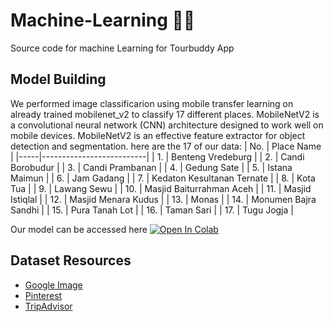 # Machine-Learning 👨‍💻
Source code for machine Learning for Tourbuddy App

Model Building
--
We performed image classificarion using mobile transfer learning on already trained mobilenet_v2 to classify 17 different places. MobileNetV2 is a convolutional neural network (CNN) architecture designed to work well on mobile devices. MobileNetV2 is an effective feature extractor for object detection and segmentation. here are the 17 of our data:
| No. | Place Name                  |
|-----|--------------------------|
| 1.  | Benteng Vredeburg        |
| 2.  | Candi Borobudur          |
| 3.  | Candi Prambanan          |
| 4.  | Gedung Sate              |
| 5.  | Istana Maimun            |
| 6.  | Jam Gadang               |
| 7.  | Kedaton Kesultanan Ternate |
| 8.  | Kota Tua                 |
| 9.  | Lawang Sewu              |
| 10. | Masjid Baiturrahman Aceh |
| 11. | Masjid Istiqlal          |
| 12. | Masjid Menara Kudus      |
| 13. | Monas                    |
| 14. | Monumen Bajra Sandhi     |
| 15. | Pura Tanah Lot           |
| 16. | Taman Sari               |
| 17. | Tugu Jogja               |

Our model can be accessed here <a target="_blank" href="https://colab.research.google.com/github/Kamiladine/TourBuddy-Machine-Learning/blob/035d55f48b8f5d3302c91aa0b70a67f0b43df7ac/TourBuddyModel.ipynb">
  <img src="https://colab.research.google.com/assets/colab-badge.svg" alt="Open In Colab"/>
</a>

Dataset Resources
--
- [Google Image](https://images.google.com/)
- [Pinterest](https://id.pinterest.com/)
- [TripAdvisor](https://www.tripadvisor.co.id/)


